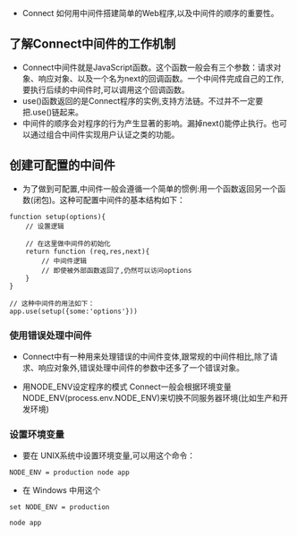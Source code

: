 * Connect 如何用中间件搭建简单的Web程序,以及中间件的顺序的重要性。
  
## 了解Connect中间件的工作机制
* Connect中间件就是JavaScript函数。这个函数一般会有三个参数：请求对象、响应对象、以及一个名为next的回调函数。一个中间件完成自己的工作,要执行后续的中间件时,可以调用这个回调函数。
* use()函数返回的是Connect程序的实例,支持方法链。不过并不一定要把.use()链起来。
* 中间件的顺序会对程序的行为产生显著的影响。漏掉next()能停止执行。也可以通过组合中间件实现用户认证之类的功能。


## 创建可配置的中间件
* 为了做到可配置,中间件一般会遵循一个简单的惯例:用一个函数返回另一个函数(闭包)。这种可配置中间件的基本结构如下：
```
function setup(options){
    // 设置逻辑

    // 在这里做中间件的初始化
    return function (req,res,next){
        // 中间件逻辑
        // 即使被外部函数返回了,仍然可以访问options
    }
}

// 这种中间件的用法如下：
app.use(setup({some:'options'}))
```
### 使用错误处理中间件
* Connect中有一种用来处理错误的中间件变体,跟常规的中间件相比,除了请求、响应对象外,错误处理中间件的参数中还多了一个错误对象。

* 用NODE_ENV设定程序的模式 Connect一般会根据环境变量 NODE_ENV(process.env.NODE_ENV)来切换不同服务器环境(比如生产和开发环境)


### 设置环境变量
* 要在 UNIX系统中设置环境变量,可以用这个命令：
```
NODE_ENV = production node app

```

* 在 Windows 中用这个
```
set NODE_ENV = production

node app

```